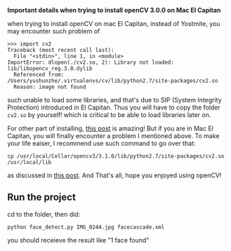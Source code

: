 **Important details when trying to install openCV 3.0.0 on Mac El Capitan**

when trying to install openCV on mac El Capitan, instead of Yostmite, you may encounter such problem of 

```
>>> import cv2
Traceback (most recent call last):
  File "<stdin>", line 1, in <module>
ImportError: dlopen(./cv2.so, 2): Library not loaded: lib/libopencv_reg.3.0.dylib
  Referenced from: /Users/yushunzhe/.virtualenvs/cv/lib/python2.7/site-packages/cv2.so
  Reason: image not found
```

such unable to load some libraries, and that's due to  SIP (System Integrity Protection) introduced in El Capitan. Thus you will have to copy the folder `cv2.so` by yourself! which is critical to be able to load libraries later on. 

For other part of installing, [this post](http://www.pyimagesearch.com/2015/06/15/install-opencv-3-0-and-python-2-7-on-osx/) is amazing! But if you are in Mac El Capitan, you will finally encounter a problem I mentioned above. To make your life eaiser, I recommend use such command to go over that:

```
cp /usr/local/Cellar/opencv3/3.1.0/lib/python2.7/site-packages/cv2.so /usr/local/lib
```

as discussed in [this post](https://github.com/Itseez/opencv/issues/5447). And That's all, hope you enjoyed using openCV!

## Run the project
cd to the folder, then did:
```
python face_detect.py IMG_0244.jpg facecascade.xml
```
you should receieve the result like "1 face found"